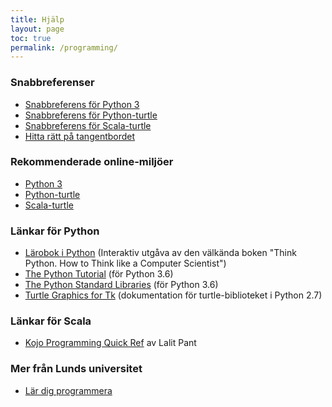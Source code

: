 ```yaml
---
title: Hjälp
layout: page
toc: true
permalink: /programming/
---
```


### Snabbreferenser
* [Snabbreferens för Python 3](python/CHEATSHEET.md)
* [Snabbreferens för Python-turtle](turtle-cheatsheet/python.md)
* [Snabbreferens för Scala-turtle](turtle-cheatsheet/scala.md)
* [Hitta rätt på tangentbordet](general/keyboard.md)


### Rekommenderade online-miljöer
* [Python 3](https://repl.it/languages/python3)
* [Python-turtle](https://repl.it/languages/python_turtle)
* [Scala-turtle](http://kojojs.kogics.net/)


<!--
* Komma igång med python-turtle och Python 3 i repl.it (TODO)
-->

### Länkar för Python
* [Lärobok i Python](https://runestone.academy/runestone/static/thinkcspy/index.html) (Interaktiv utgåva av den välkända boken "Think Python. How to Think like a Computer Scientist")
* [The Python Tutorial](https://docs.python.org/3.6/tutorial/index.html) (för Python 3.6)
* [The Python Standard Libraries](https://docs.python.org/3.6/library/index.html) (för Python 3.6)
* [Turtle Graphics for Tk](https://docs.python.org/2/library/turtle.html) (dokumentation för turtle-biblioteket i Python 2.7)

### Länkar för Scala
* [Kojo Programming Quick Ref](https://bitbucket.org/lalit_pant/kojo/downloads/KojoQuickref-301014.pdf) av Lalit Pant

### Mer från Lunds universitet
* [Lär dig programmera](http://www.lth.se/programmera/)
